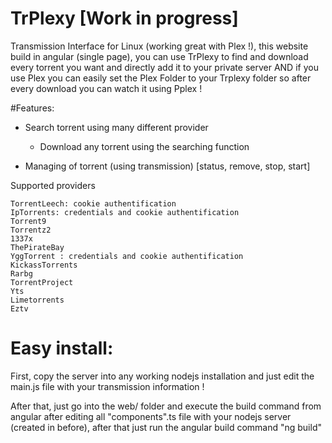 # TrPlexy [Work in progress]
Transmission Interface for Linux (working great with Plex !), this website build in angular (single page), you can use TrPlexy to find and download every torrent you want and directly add it to your private server AND if you use Plex you can easily set the Plex Folder to your Trplexy folder so after every download you can watch it using Pplex !


#Features:

- Search torrent using many different provider
  - Download any torrent using the searching function

- Managing of torrent (using transmission) [status, remove, stop, start]

Supported providers

    TorrentLeech: cookie authentification
    IpTorrents: credentials and cookie authentification
    Torrent9
    Torrentz2
    1337x
    ThePirateBay
    YggTorrent : credentials and cookie authentification
    KickassTorrents
    Rarbg
    TorrentProject
    Yts
    Limetorrents
    Eztv




# Easy install:

First, copy the server into any working nodejs installation and just edit the main.js file with your transmission information !

After that, just go into the web/ folder and execute the build command from angular after editing all "components".ts file with your nodejs server (created in before), after that just run the angular build command "ng build"
